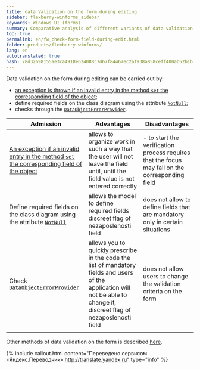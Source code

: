 ```yaml
--- 
title: data Validation on the form during editing 
sidebar: flexberry-winforms_sidebar 
keywords: Windows UI (forms) 
summary: Comparative analysis of different variants of data validation on the form during editing 
toc: true 
permalink: en/fw_check-form-field-during-edit.html 
folder: products/flexberry-winforms/ 
lang: en 
autotranslated: true 
hash: 78d32698155ae3ca4918e624088c7d67f84467ec2af938a858ceff400ab52b1b 
--- 
```

Data validation on the form during editing can be carried out by: 
* [an exception is thrown if an invalid entry in the method `set` the corresponding field of the object](fo_check-object-set.html); 
* define required fields on the class diagram using the attribute [`NotNull`](fo_attributes-class-data.html); 
* checks through the [`DataObjectErrorProvider`](fw_data-object-error-provider.html). 

| Admission | Advantages | Disadvantages| 
|--|--|--| 
| [An exception if an invalid entry in the method `set` the corresponding field of the object](fo_check-object-set.html) | allows to organize work in such a way that the user will not leave the field until, until the field value is not entered correctly | - to start the verification process requires that the focus may fall on the corresponding field 
| Define required fields on the class diagram using the attribute [`NotNull`](fo_attributes-class-data.html) | allows the model to define required fields <br> discreet flag of nezaposlenosti field | does not allow to define fields that are mandatory only in certain situations 
| Check [`DataObjectErrorProvider`](fw_data-object-error-provider.html) | allows you to quickly prescribe in the code the list of mandatory fields and users of the application will not be able to change it, <br> discreet flag of nezaposlenosti field | does not allow users to change the validation criteria on the form 
||| 

Other methods of data validation on the form is described [here](fw_edit-form-validation.html).


{% include callout.html content="Переведено сервисом «Яндекс.Переводчик» <http://translate.yandex.ru>" type="info" %}